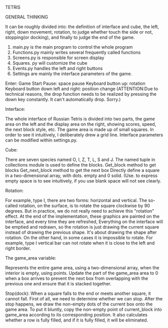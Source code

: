 TETRIS



GENERAL THINKING

It can be roughly divided into: the definition of interface and cube, the left, right, down movement, rotation, to judge whether touch the side or not, stopping(or docking),  and finally to judge the end of the game.


1. main.py is the main program to control the whole program
2. Functions.py mainly writes several frequently called functions
3. Screens.py is responsible for screen display
4. Squares. py will customize the cube
5. Events.py handles the left and right buttons
6. Settings are mainly the interface parameters of the game.


Enter: Game Start
Pause: space pause
Keyboard button up: rotation
Keyboard button down left and right: position change
(ATTENTION:Due to technical reasons, the drop function needs to be realized by pressing the down key constantly. It can't automatically drop. Sorry.)

Interface:

The whole interface of Russian Tetris is divided into two parts, the game area on the left and the display area on the right, showing scores, speed, the next block style, etc.
The game area is made up of small squares. In order to see it intuitively, I deliberately drew a grid line. Interface parameters can be modified within settings.py.

Cube:

There are seven species named O, I, Z, T, L, S and J.
The named tuple in collections module is used to define the blocks.
Get_block method to get blocks
Get_next_block method to get the next box
Directly define a square in a two-dimensional array, with dots. empty and 0 solid. (Use. to express empty space is to see intuitively, if you use blank space will not see clearly.

Rotation:

For example, type I, there are two forms: horizontal and vertical. The so-called rotation, on the surface, is to rotate the square clockwise by 90 degrees.
But in practice, we do not really need to achieve this "rotation" effect.
At the end of the implementation, these graphics are painted on the interface, and every time they are refreshed,
Everything on the interface will be emptied and redrawn, so the rotation is just drawing the current square instead of drawing the previous shape.
It's about drawing the shape after rotation. On the other hand, in some cases it is impossible to rotate.
For example, type I vertical bar can not rotate when it is close to the left and right border.

The game_area variable:

Represents the entire game area, using a two-dimensional array, when the interior is empty, using points.
Update the part of the game_area area to 0 when a box arrives to prevent the next box from overlapping with the previous one and ensure that it is stacked together.

Stop(dock):
When a square falls to the end or meets another square, it cannot fall.
First of all, we need to determine whether we can stop. After the stop happens, we draw the non-empty dots of the current box onto the game area. To put it bluntly, copy the non-empty point of current_block into game_area according to its corresponding position.
It also calculates whether a row is fully filled, and if it is fully filled, it will be eliminated.





